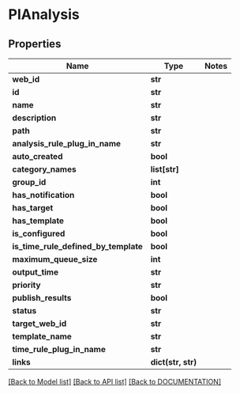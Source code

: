 # PIAnalysis

## Properties
Name | Type | Notes
------------ | ------------- | -------------
**web_id** | **str**
**id** | **str**
**name** | **str**
**description** | **str**
**path** | **str**
**analysis_rule_plug_in_name** | **str**
**auto_created** | **bool**
**category_names** | **list[str]**
**group_id** | **int**
**has_notification** | **bool**
**has_target** | **bool**
**has_template** | **bool**
**is_configured** | **bool**
**is_time_rule_defined_by_template** | **bool**
**maximum_queue_size** | **int**
**output_time** | **str**
**priority** | **str**
**publish_results** | **bool**
**status** | **str**
**target_web_id** | **str**
**template_name** | **str**
**time_rule_plug_in_name** | **str**
**links** | **dict(str, str)**

[[Back to Model list]](../../DOCUMENTATION.md#documentation-for-models) [[Back to API list]](../../DOCUMENTATION.md#documentation-for-api-endpoints) [[Back to DOCUMENTATION]](../../DOCUMENTATION.md)
